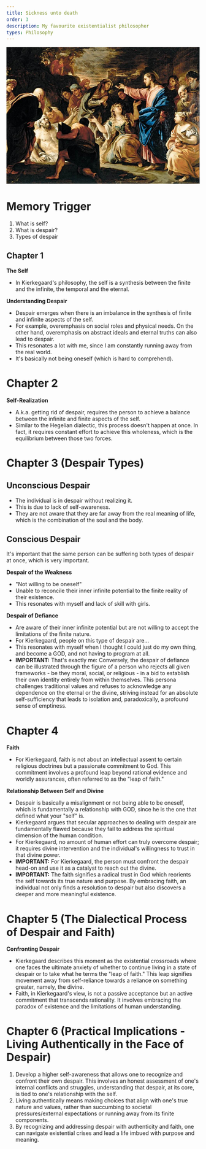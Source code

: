 ```yaml
---
title: Sickness unto death
order: 3
description: My favourite existentialist philosopher
types: Philosophy
---
```


![alt text](image.png)

# Memory Trigger

1. What is self?
2. What is despair?
3. Types of despair

## Chapter 1

**The Self**
- In Kierkegaard's philosophy, the self is a synthesis between the finite and the infinite, the temporal and the eternal.

**Understanding Despair**
- Despair emerges when there is an imbalance in the synthesis of finite and infinite aspects of the self.
- For example, overemphasis on social roles and physical needs. On the other hand, overemphasis on abstract ideals and eternal truths can also lead to despair.
- This resonates a lot with me, since I am constantly running away from the real world.
- It's basically not being oneself (which is hard to comprehend).

# Chapter 2

**Self-Realization**
- A.k.a. getting rid of despair, requires the person to achieve a balance between the infinite and finite aspects of the self.
- Similar to the Hegelian dialectic, this process doesn't happen at once. In fact, it requires constant effort to achieve this wholeness, which is the equilibrium between those two forces.

# Chapter 3 (Despair Types)

## Unconscious Despair
- The individual is in despair without realizing it.
- This is due to lack of self-awareness.
- They are not aware that they are far away from the real meaning of life, which is the combination of the soul and the body.

## Conscious Despair

It's important that the same person can be suffering both types of despair at once, which is very important.

**Despair of the Weakness**
- "Not willing to be oneself"
- Unable to reconcile their inner infinite potential to the finite reality of their existence.
- This resonates with myself and lack of skill with girls.

**Despair of Defiance**
- Are aware of their inner infinite potential but are not willing to accept the limitations of the finite nature.
- For Kierkegaard, people on this type of despair are...
- This resonates with myself when I thought I could just do my own thing, and become a GOD, and not having to program at all.
- **IMPORTANT:** That's exactly me: Conversely, the despair of defiance can be illustrated through the figure of a person who rejects all given frameworks - be they moral, social, or religious - in a bid to establish their own identity entirely from within themselves. This persona challenges traditional values and refuses to acknowledge any dependence on the eternal or the divine, striving instead for an absolute self-sufficiency that leads to isolation and, paradoxically, a profound sense of emptiness.

# Chapter 4

**Faith**
- For Kierkegaard, faith is not about an intellectual assent to certain religious doctrines but a passionate commitment to God. This commitment involves a profound leap beyond rational evidence and worldly assurances, often referred to as the "leap of faith."

**Relationship Between Self and Divine**
- Despair is basically a misalignment or not being able to be oneself, which is fundamentally a relationship with GOD, since he is the one that defined what your "self" is.
- Kierkegaard argues that secular approaches to dealing with despair are fundamentally flawed because they fail to address the spiritual dimension of the human condition.
- For Kierkegaard, no amount of human effort can truly overcome despair; it requires divine intervention and the individual's willingness to trust in that divine power.
- **IMPORTANT:** For Kierkegaard, the person must confront the despair head-on and use it as a catalyst to reach out the divine.
- **IMPORTANT:** The faith signifies a radical trust in God which reorients the self towards its true nature and purpose. By embracing faith, an individual not only finds a resolution to despair but also discovers a deeper and more meaningful existence.

# Chapter 5 (The Dialectical Process of Despair and Faith)

**Confronting Despair**
- Kierkegaard describes this moment as the existential crossroads where one faces the ultimate anxiety of whether to continue living in a state of despair or to take what he terms the "leap of faith." This leap signifies movement away from self-reliance towards a reliance on something greater, namely, the divine.
- Faith, in Kierkegaard's view, is not a passive acceptance but an active commitment that transcends rationality. It involves embracing the paradox of existence and the limitations of human understanding.

# Chapter 6 (Practical Implications - Living Authentically in the Face of Despair)

1. Develop a higher self-awareness that allows one to recognize and confront their own despair. This involves an honest assessment of one's internal conflicts and struggles, understanding that despair, at its core, is tied to one's relationship with the self.
2. Living authentically means making choices that align with one's true nature and values, rather than succumbing to societal pressures/external expectations or running away from its finite components.
3. By recognizing and addressing despair with authenticity and faith, one can navigate existential crises and lead a life imbued with purpose and meaning.

